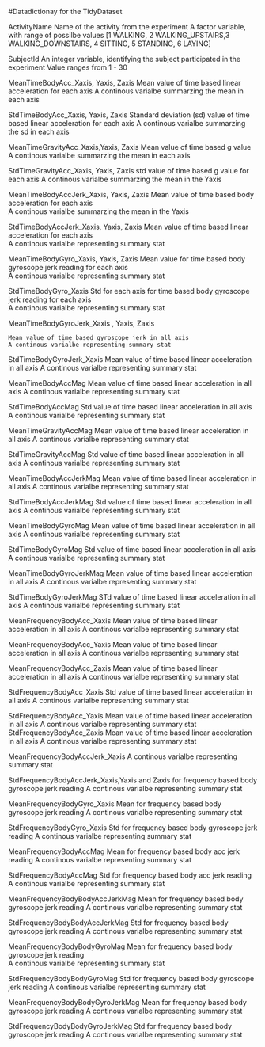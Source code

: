 #Datadictionay for the TidyDataset

ActivityName
	Name of the activity from the experiment 
	A factor variable, with range of possilbe values [1 WALKING, 2 WALKING_UPSTAIRS,3 WALKING_DOWNSTAIRS, 4 SITTING, 5 STANDING, 6 LAYING]


SubjectId
	An integer variable, identifying the subject participated in the experiment
	Value ranges from 1 - 30


MeanTimeBodyAcc_Xaxis, Yaxis, Zaxis
	Mean value of time based linear acceleration for each axis
	A continous varialbe summarzing the mean in each axis

StdTimeBodyAcc_Xaxis, Yaxis, Zaxis
			Standard deviation (sd) value of time based linear acceleration for each axis
			A continous varialbe summarzing the sd  in each axis

MeanTimeGravityAcc_Xaxis,Yaxis, Zaxis
			Mean value of time based g value 
			A continous varialbe summarzing the mean in each axis

StdTimeGravityAcc_Xaxis, Yaxis, Zaxis
	std value of time based g value for each axis
	A continous varialbe summarzing the mean in the Yaxis

MeanTimeBodyAccJerk_Xaxis, Yaxis, Zaxis
	Mean value of time based body acceleration for each axis  
	A continous varialbe summarzing the mean in the Yaxis

StdTimeBodyAccJerk_Xaxis, Yaxis, Zaxis
	Mean value of time based linear acceleration for each axis  
	A continous varialbe representing summary stat

MeanTimeBodyGyro_Xaxis, Yaxis, Zaxis
	Mean value for time based body gyroscope jerk reading for each axis  
	A continous varialbe representing summary stat

StdTimeBodyGyro_Xaxis
	Std for each axis  for time based body gyroscope jerk reading for each axis   
	A continous varialbe representing summary stat

MeanTimeBodyGyroJerk_Xaxis	, Yaxis, Zaxis
	
	Mean value of time based gyroscope jerk in all axis
	A continous varialbe representing summary stat

StdTimeBodyGyroJerk_Xaxis
	Mean value of time based linear acceleration in all axis
	A continous varialbe representing summary stat

MeanTimeBodyAccMag
	Mean value of time based linear acceleration in all axis
	A continous varialbe representing summary stat

StdTimeBodyAccMag
	Std value of time based linear acceleration in all axis
	A continous varialbe representing summary stat

MeanTimeGravityAccMag
	Mean value of time based linear acceleration in all axis
	A continous varialbe representing summary stat

StdTimeGravityAccMag
	Std value of time based linear acceleration in all axis
	A continous varialbe representing summary stat

MeanTimeBodyAccJerkMag
	Mean value of time based linear acceleration in all axis
    A continous varialbe representing summary stat

StdTimeBodyAccJerkMag
	Std value of time based linear acceleration in all axis
	A continous varialbe representing summary stat

MeanTimeBodyGyroMag
	Mean value of time based linear acceleration in all axis
	A continous varialbe representing summary stat


StdTimeBodyGyroMag
	Std value of time based linear acceleration in all axis
	A continous varialbe representing summary stat

MeanTimeBodyGyroJerkMag
	Mean value of time based linear acceleration in all axis
	A continous varialbe representing summary stat

StdTimeBodyGyroJerkMag
	STd value of time based linear acceleration in all axis
	A continous varialbe representing summary stat


MeanFrequencyBodyAcc_Xaxis
	Mean value of time based linear acceleration in all axis
	A continous varialbe representing summary stat

MeanFrequencyBodyAcc_Yaxis
	Mean value of time based linear acceleration in all axis
	A continous varialbe representing summary stat

MeanFrequencyBodyAcc_Zaxis
	Mean value of time based linear acceleration in all axis
	A continous varialbe representing summary stat


StdFrequencyBodyAcc_Xaxis
	Std value of time based linear acceleration in all axis
	A continous varialbe representing summary stat

StdFrequencyBodyAcc_Yaxis
	Mean value of time based linear acceleration in all axis
	A continous varialbe representing summary stat
StdFrequencyBodyAcc_Zaxis
	Mean value of time based linear acceleration in all axis
	A continous varialbe representing summary stat

MeanFrequencyBodyAccJerk_Xaxis
	A continous varialbe representing summary stat

StdFrequencyBodyAccJerk_Xaxis,Yaxis and Zaxis
	for frequency based body gyroscope jerk reading	
	A continous varialbe representing summary stat

MeanFrequencyBodyGyro_Xaxis
	Mean for frequency based body gyroscope jerk reading
	A continous varialbe representing summary stat

StdFrequencyBodyGyro_Xaxis
	Std for frequency based body gyroscope jerk reading
	A continous varialbe representing summary stat
	
MeanFrequencyBodyAccMag
	Mean for frequency based body acc jerk reading
	A continous varialbe representing summary stat

StdFrequencyBodyAccMag
	Std for frequency based body acc jerk reading
	A continous varialbe representing summary stat

MeanFrequencyBodyBodyAccJerkMag
	Mean for frequency based body gyroscope jerk reading
	A continous varialbe representing summary stat

StdFrequencyBodyBodyAccJerkMag
	Std for frequency based body gyroscope jerk reading
	A continous varialbe representing summary stat

MeanFrequencyBodyBodyGyroMag
	Mean for frequency based body gyroscope jerk reading	
	A continous varialbe representing summary stat

StdFrequencyBodyBodyGyroMag
	Std for frequency based body gyroscope jerk reading
	A continous varialbe representing summary stat

MeanFrequencyBodyBodyGyroJerkMag
	Mean for frequency based body gyroscope jerk reading
	A continous varialbe representing summary stat

StdFrequencyBodyBodyGyroJerkMag
	Std for frequency based body gyroscope jerk reading
	A continous varialbe representing summary stat
